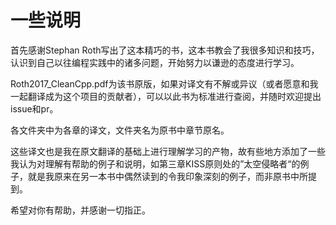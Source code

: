 # 一些说明

首先感谢Stephan Roth写出了这本精巧的书，这本书教会了我很多知识和技巧，认识到自己以往编程实践中的诸多问题，开始努力以谦逊的态度进行学习。

Roth2017_CleanCpp.pdf为该书原版，如果对译文有不解或异议（或者愿意和我一起翻译成为这个项目的贡献者），可以以此书为标准进行查阅，并随时欢迎提出issue和pr。

各文件夹中为各章的译文，文件夹名为原书中章节原名。

这些译文也是我在原文翻译的基础上进行理解学习的产物，故有些地方添加了一些我认为对理解有帮助的例子和说明，如第三章KISS原则处的”太空侵略者“的例子，就是我原来在另一本书中偶然读到的令我印象深刻的例子，而非原书中所提到。

希望对你有帮助，并感谢一切指正。